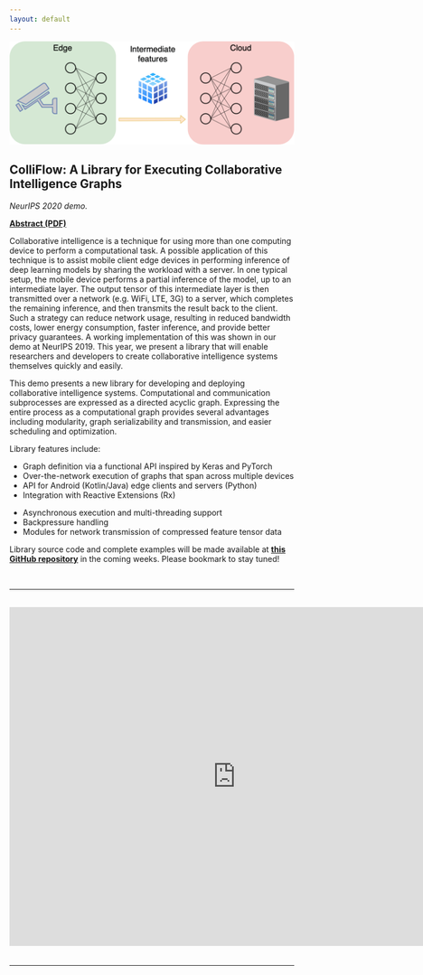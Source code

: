 ```yaml
---
layout: default
---
```


<img src="assets/images/ci_system.png" />

## ColliFlow: A Library for Executing Collaborative Intelligence Graphs

*NeurIPS 2020 demo.*

<b><a href="https://www.dropbox.com/s/j7y8j77uju5pcor/neurips_demo_2020_abstract.pdf?dl=1">Abstract (PDF)</a></b>

Collaborative intelligence is a technique for using more than one computing device to perform a computational task.
A possible application of this technique is to assist mobile client edge devices in performing inference of deep learning models by sharing the workload with a server.
In one typical setup, the mobile device performs a partial inference of the model, up to an intermediate layer.
The output tensor of this intermediate layer is then transmitted over a network (e.g. WiFi, LTE, 3G) to a server, which completes the remaining inference, and then transmits the result back to the client.
Such a strategy can reduce network usage, resulting in reduced bandwidth costs, lower energy consumption, faster inference, and provide better privacy guarantees.
A working implementation of this was shown in our demo at NeurIPS 2019.
This year, we present a library that will enable researchers and developers to create collaborative intelligence systems themselves quickly and easily.

This demo presents a new library for developing and deploying collaborative intelligence systems.
Computational and communication subprocesses are expressed as a directed acyclic graph.
Expressing the entire process as a computational graph provides several advantages including 
modularity,
graph serializability and transmission,
and easier scheduling and optimization.

Library features include:

 - Graph definition via a functional API inspired by Keras and PyTorch
 - Over-the-network execution of graphs that span across multiple devices
 - API for Android (Kotlin/Java) edge clients and servers (Python)
 - Integration with Reactive Extensions (Rx)
<!--  - Optimal scheduling for low latency and high throughput -->
 - Asynchronous execution and multi-threading support
 - Backpressure handling
 - Modules for network transmission of compressed feature tensor data

Library source code and complete examples will be made available at
<b><a href="https://github.com/YodaEmbedding/colliflow">this GitHub repository</a></b>
in the coming weeks.
Please bookmark to stay tuned!

<br />
<hr />
<br />

<div style="text-align: center">
<iframe width="800" height="600" src="https://www.youtube.com/embed/sHySFCUzh6s" frameborder="0" allow="accelerometer; autoplay; clipboard-write; encrypted-media; gyroscope; picture-in-picture" allowfullscreen></iframe>
</div>

<br />
<hr />
<br />

<!--
<br />
<br />
<div style="text-align: center; font-size: 24px">
<b>NOTE: Live demo will be made public at demo time (8 PM PST).</b>
</div>
<br />
<br />
<br />
-->

<br />
<br />
<br />
<br />
